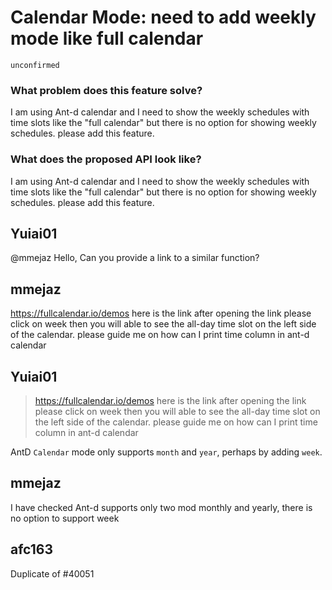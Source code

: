 # Calendar Mode: need to add weekly mode like full calendar

`unconfirmed`

### What problem does this feature solve?

I am using Ant-d calendar and I need to show the weekly schedules with time slots like the "full calendar" but there is no option for showing weekly schedules. please add this feature.

### What does the proposed API look like?

I am using Ant-d calendar and I need to show the weekly schedules with time slots like the "full calendar" but there is no option for showing weekly schedules. please add this feature.

<!-- generated by ant-design-issue-helper. DO NOT REMOVE -->

## Yuiai01

@mmejaz Hello, Can you provide a link to a similar function?

## mmejaz

https://fullcalendar.io/demos
here is the link after opening the link please click on week then you will able to see the all-day time slot on the left side of the calendar. please guide me on how can I print time column in ant-d calendar

## Yuiai01

> https://fullcalendar.io/demos here is the link after opening the link please click on week then you will able to see the all-day time slot on the left side of the calendar. please guide me on how can I print time column in ant-d calendar

AntD `Calendar` mode only supports `month` and `year`, perhaps by adding `week`.

## mmejaz

I have checked Ant-d supports only two mod monthly and yearly, there is no option to support week

## afc163

Duplicate of #40051
